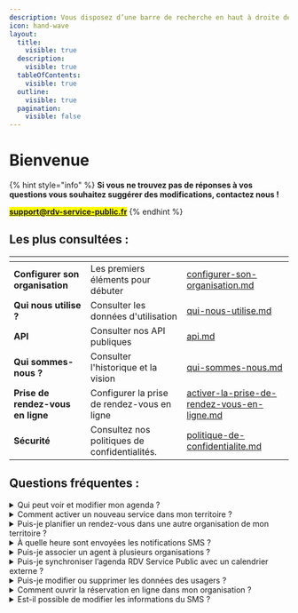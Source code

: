 ```yaml
---
description: Vous disposez d’une barre de recherche en haut à droite de votre écran
icon: hand-wave
layout:
  title:
    visible: true
  description:
    visible: true
  tableOfContents:
    visible: true
  outline:
    visible: true
  pagination:
    visible: false
---
```


# Bienvenue

{% hint style="info" %}
**Si vous ne trouvez pas de réponses à vos questions vous souhaitez suggérer des modifications, contactez nous !**&#x20;

<mark style="color:blue;">**support@rdv-service-public.fr**</mark>
{% endhint %}

## Les plus consultées :&#x20;

<table data-view="cards"><thead><tr><th></th><th></th><th data-hidden data-card-target data-type="content-ref"></th></tr></thead><tbody><tr><td><strong>Configurer son organisation</strong></td><td>Les premiers éléments pour débuter</td><td><a href="demarrer-sur-rdv-service-public/configurer-son-organisation.md">configurer-son-organisation.md</a></td></tr><tr><td><strong>Qui nous utilise ?</strong> </td><td>Consulter les données d'utilisation</td><td><a href="a-propos/qui-nous-utilise.md">qui-nous-utilise.md</a></td></tr><tr><td><strong>API</strong></td><td>Consulter nos API publiques</td><td><a href="documentation-technique/api.md">api.md</a></td></tr><tr><td><strong>Qui sommes-nous ?</strong> </td><td>Consulter l'historique et la vision</td><td><a href="a-propos/qui-sommes-nous.md">qui-sommes-nous.md</a></td></tr><tr><td><strong>Prise de rendez-vous en ligne</strong></td><td>Configurer la prise de rendez-vous en ligne</td><td><a href="toutes-les-notions/activer-la-prise-de-rendez-vous-en-ligne.md">activer-la-prise-de-rendez-vous-en-ligne.md</a></td></tr><tr><td><strong>Sécurité</strong></td><td>Consultez nos politiques de confidentialités. </td><td><a href="confidentialite-et-securite/politique-de-confidentialite.md">politique-de-confidentialite.md</a></td></tr></tbody></table>

## Questions fréquentes :&#x20;

<details>

<summary>Qui peut voir et modifier mon agenda ?</summary>

Par défaut, les agents de votre service et de votre organisation peuvent consulter et planifier des rendez-vous dans votre agenda. De plus, les agents du service secrétariat de votre organisation ont un accès étendu : ils peuvent voir, modifier et planifier des rendez-vous dans votre agenda.

</details>

<details>

<summary>Comment activer un nouveau service dans mon territoire ?</summary>

Par défaut, lors de la création de votre compte, un seul service sera actif dans votre territoire. Vous pourrez activer d'autres services pour y associer des agents selon vos besoins.

Pour activer un nouveau service, rendez-vous dans le menu _**espace admin**_ accessible depuis le menu _**paramètres**_. Vous y trouverez un menu _**services**_ où vous pourrez activer des services à partir d'une liste préétablie.

**-> Sélectionnez le service que vous souhaitez activer sur votre territoire.**

</details>

<details>

<summary>Puis-je planifier un rendez-vous dans une autre organisation de mon territoire ?</summary>



Par défaut, un agent peut planifier des rendez-vous uniquement dans les plannings des agents de son service ou de son organisation. Pour planifier un rendez-vous dans une autre organisation, deux options sont possibles :

* **Utiliser la prescription interne** : Cette option permet, depuis le bouton _**trouver un rendez-vous**_, d'élargir sa recherche à l'ensemble des organisations de son territoire. Elle est disponible si les motifs sont configurés comme _**ouverts aux prescripteurs**_ dans la configuration des motifs. Cette configuration rendra visibles les disponibilités des agents d'autres organisations depuis le menu **trouver un rendez-vous** et le parcours _**élargir la recherche**_.
* **Être associé à plusieurs organisations :** Un agent peut être associé à plusieurs organisations. Il aura alors accès aux agendas des agents des organisations auxquelles il est associé. Pour rechercher des disponibilités dans une autre organisation, il devra changer d'organisation depuis le menu en haut à gauche.

</details>

<details>

<summary>À quelle heure sont envoyées les notifications SMS ?</summary>

Plusieurs actions déclenchent l'envoi de SMS :

* Une notification de **confirmation** est envoyée immédiatement après la création du rendez-vous.
* Une notification de **rappel** est envoyée à l'usager 48h avant le rendez-vous (hors jours fériés et dimanches).
* Une notification de **rendez-vous modifié** : l'usager reçoit immédiatement une notification en cas de modification du rendez-vous.
* Une notification de **rendez-vous annulé** : l'usager reçoit immédiatement une notification en cas d'annulation du rendez-vous. Si l'usager est à l'origine de l'annulation, il doit le faire au moins 4 heures avant l'heure prévue du rendez-vous.

</details>

<details>

<summary>Puis-je associer un agent à plusieurs organisations ?</summary>

Un agent peut être associé à plusieurs organisations. Cette association lui donnera accès aux agendas des agents rattachés à son service dans chacune de ces organisations. Seul un agent administrateur de territoire peut associer un agent à plusieurs organisations.

</details>

<details>

<summary>Puis-je synchroniser l’agenda RDV Service Public avec un calendrier externe ?</summary>

Vous disposez de deux moyens :

*   **Une synchronisation par notifications email** : Vous pouvez activer ou désactiver des notifications d'informations sur votre adresse email. Vous trouverez ces options dans mon espace "mon compte" :&#x20;

    **→ cliquez sur votre prénom et nom en haut à droite de votre écran**

    **→ cliquez sur "préférence de notifications"**&#x20;

    Dans cet email, vous trouverez les informations du rendez-vous à chaque planification, modification ou annulation. Vous trouverez également dans la notification email un fichier .ics. Ce fichier permettra d'importer le rendez-vous dans un calendrier externe comme un calendrier Outlook.&#x20;
*   **Une synchronisation par calendrier** : Le lien Webcal permet de connecter votre agenda RDV Service Public à un calendrier externe.Vous trouverez ces options dans mon espace "mon compte" :&#x20;

    **→ cliquez sur votre prénom et nom en haut à droite de votre écran**

    **→ cliquez sur "synchronisation calendrier"**&#x20;

    Toutefois, cette méthode dépend du fonctionnement des calendrier externes. Si vous synchronisez votre agenda RDV Service Public avec Google Agenda, la mise à jour peut prendre jusqu'à 12 heures. **Avec le calendrier Outlook, l'affichage de votre rendez-vous est généralement plus rapide et peut apparaître dans l'heure suivant la prise de rendez-vous.**&#x20;

</details>

<details>

<summary>Puis-je modifier ou supprimer les données des usagers ?</summary>

Vous pouvez supprimer ou modifier les données des usagers. Sur la fiche des usagers, des options Modifier et Supprimer sont prévues à cet effet. Si aucunes modifications n’est apportée et que l’usager n’a pris aucun RDV durant deux ans, alors ses données seront supprimées automatiquement.

</details>

<details>

<summary>Comment ouvrir la réservation en ligne dans mon organisation ?</summary>

Vous devez créer des motifs avec la configuration ouvert aux agents et aux usagers et les associer aux plages d’ouverture de vos agents. Ces deux conditions activent la prise de rendez-vous en ligne de votre organisation.

</details>

<details>

<summary>Est-il possible de modifier les informations du SMS ?</summary>

Il n’est pas possible de modifier le modèle SMS : le nombre de caractères pour les SMS est limité. Aussi certaines informations comme le nom du motif peut porter atteinte à l’usager. Nous avons donc fait le choix de limiter les informations.

</details>


